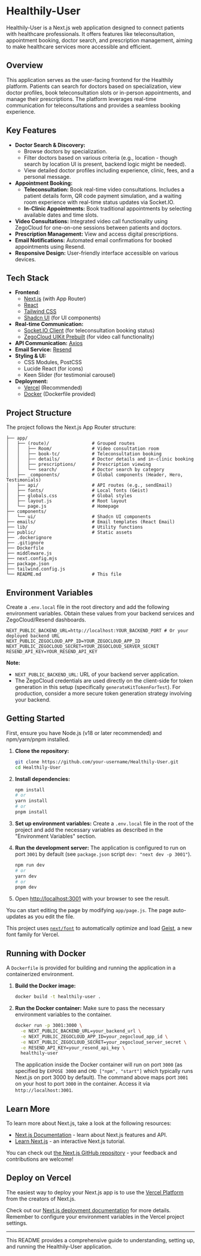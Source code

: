 # Healthily-User

Healthily-User is a Next.js web application designed to connect patients with healthcare professionals. It offers features like teleconsultation, appointment booking, doctor search, and prescription management, aiming to make healthcare services more accessible and efficient.

## Overview

This application serves as the user-facing frontend for the Healthily platform. Patients can search for doctors based on specialization, view doctor profiles, book teleconsultation slots or in-person appointments, and manage their prescriptions. The platform leverages real-time communication for teleconsultations and provides a seamless booking experience.

## Key Features

*   **Doctor Search & Discovery:**
    *   Browse doctors by specialization.
    *   Filter doctors based on various criteria (e.g., location - though search by location UI is present, backend logic might be needed).
    *   View detailed doctor profiles including experience, clinic, fees, and a personal message.
*   **Appointment Booking:**
    *   **Teleconsultation:** Book real-time video consultations. Includes a patient details form, QR code payment simulation, and a waiting room experience with real-time status updates via Socket.IO.
    *   **In-Clinic Appointments:** Book traditional appointments by selecting available dates and time slots.
*   **Video Consultations:** Integrated video call functionality using ZegoCloud for one-on-one sessions between patients and doctors.
*   **Prescription Management:** View and access digital prescriptions.
*   **Email Notifications:** Automated email confirmations for booked appointments using Resend.
*   **Responsive Design:** User-friendly interface accessible on various devices.

## Tech Stack

*   **Frontend:**
    *   [Next.js](https://nextjs.org/) (with App Router)
    *   [React](https://reactjs.org/)
    *   [Tailwind CSS](https://tailwindcss.com/)
    *   [Shadcn UI](https://ui.shadcn.com/) (for UI components)
*   **Real-time Communication:**
    *   [Socket.IO Client](https://socket.io/docs/v4/client-api/) (for teleconsultation booking status)
    *   [ZegoCloud UIKit Prebuilt](https://www.zegocloud.com/) (for video call functionality)
*   **API Communication:** [Axios](https://axios-http.com/)
*   **Email Service:** [Resend](https://resend.com/)
*   **Styling & UI:**
    *   CSS Modules, PostCSS
    *   Lucide React (for icons)
    *   Keen Slider (for testimonial carousel)
*   **Deployment:**
    *   [Vercel](https://vercel.com/) (Recommended)
    *   [Docker](https://www.docker.com/) (Dockerfile provided)

## Project Structure

The project follows the Next.js App Router structure:

```
├── app/
│   ├── (route)/                # Grouped routes
│   │   ├── Room/               # Video consultation room
│   │   ├── book-tc/            # Teleconsultation booking
│   │   ├── details/            # Doctor details and in-clinic booking
│   │   ├── prescriptions/      # Prescription viewing
│   │   └── search/             # Doctor search by category
│   ├── _components/            # Global components (Header, Hero, Testimonials)
│   ├── api/                    # API routes (e.g., sendEmail)
│   ├── fonts/                  # Local fonts (Geist)
│   ├── globals.css             # Global styles
│   ├── layout.js               # Root layout
│   └── page.js                 # Homepage
├── components/
│   └── ui/                     # Shadcn UI components
├── emails/                     # Email templates (React Email)
├── lib/                        # Utility functions
├── public/                     # Static assets
├── .dockerignore
├── .gitignore
├── Dockerfile
├── middleware.js
├── next.config.mjs
├── package.json
├── tailwind.config.js
└── README.md                   # This file
```

## Environment Variables

Create a `.env.local` file in the root directory and add the following environment variables. Obtain these values from your backend services and ZegoCloud/Resend dashboards.

```env
NEXT_PUBLIC_BACKEND_URL=http://localhost:YOUR_BACKEND_PORT # Or your deployed backend URL
NEXT_PUBLIC_ZEGOCLOUD_APP_ID=YOUR_ZEGOCLOUD_APP_ID
NEXT_PUBLIC_ZEGOCLOUD_SECRET=YOUR_ZEGOCLOUD_SERVER_SECRET
RESEND_API_KEY=YOUR_RESEND_API_KEY
```

**Note:**
*   `NEXT_PUBLIC_BACKEND_URL`: URL of your backend server application.
*   The ZegoCloud credentials are used directly on the client-side for token generation in this setup (specifically `generateKitTokenForTest`). For production, consider a more secure token generation strategy involving your backend.

## Getting Started

First, ensure you have Node.js (v18 or later recommended) and npm/yarn/pnpm installed.

1.  **Clone the repository:**
    ```bash
    git clone https://github.com/your-username/Healthily-User.git
    cd Healthily-User
    ```

2.  **Install dependencies:**
    ```bash
    npm install
    # or
    yarn install
    # or
    pnpm install
    ```

3.  **Set up environment variables:**
    Create a `.env.local` file in the root of the project and add the necessary variables as described in the "Environment Variables" section.

4.  **Run the development server:**
    The application is configured to run on port `3001` by default (see `package.json` script `dev: "next dev -p 3001"`).
    ```bash
    npm run dev
    # or
    yarn dev
    # or
    pnpm dev
    ```

5.  Open [http://localhost:3001](http://localhost:3001) with your browser to see the result.

You can start editing the page by modifying `app/page.js`. The page auto-updates as you edit the file.

This project uses [`next/font`](https://nextjs.org/docs/app/building-your-application/optimizing/fonts) to automatically optimize and load [Geist](https://vercel.com/font), a new font family for Vercel.

## Running with Docker

A `Dockerfile` is provided for building and running the application in a containerized environment.

1.  **Build the Docker image:**
    ```bash
    docker build -t healthily-user .
    ```

2.  **Run the Docker container:**
    Make sure to pass the necessary environment variables to the container.
    ```bash
    docker run -p 3001:3000 \
      -e NEXT_PUBLIC_BACKEND_URL=your_backend_url \
      -e NEXT_PUBLIC_ZEGOCLOUD_APP_ID=your_zegocloud_app_id \
      -e NEXT_PUBLIC_ZEGOCLOUD_SECRET=your_zegocloud_server_secret \
      -e RESEND_API_KEY=your_resend_api_key \
      healthily-user
    ```
    The application inside the Docker container will run on port `3000` (as specified by `EXPOSE 3000` and `CMD ["npm", "start"]` which typically runs Next.js on port 3000 by default). The command above maps port `3001` on your host to port `3000` in the container. Access it via `http://localhost:3001`.

## Learn More

To learn more about Next.js, take a look at the following resources:

-   [Next.js Documentation](https://nextjs.org/docs) - learn about Next.js features and API.
-   [Learn Next.js](https://nextjs.org/learn) - an interactive Next.js tutorial.

You can check out [the Next.js GitHub repository](https://github.com/vercel/next.js) - your feedback and contributions are welcome!

## Deploy on Vercel

The easiest way to deploy your Next.js app is to use the [Vercel Platform](https://vercel.com/new?utm_medium=default-template&filter=next.js&utm_source=create-next-app&utm_campaign=create-next-app-readme) from the creators of Next.js.

Check out our [Next.js deployment documentation](https://nextjs.org/docs/app/building-your-application/deploying) for more details. Remember to configure your environment variables in the Vercel project settings.

---

This README provides a comprehensive guide to understanding, setting up, and running the Healthily-User application.